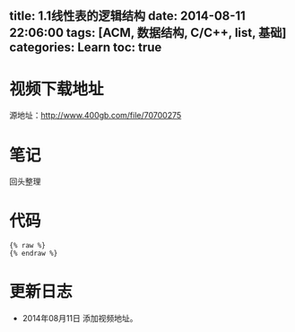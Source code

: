 ﻿title: 1.1线性表的逻辑结构
date: 2014-08-11 22:06:00
tags: [ACM, 数据结构, C/C++, list, 基础]
categories: Learn
toc: true
---
# 视频下载地址
源地址：http://www.400gb.com/file/70700275

# 笔记
回头整理

# 代码
```
{% raw %}
{% endraw %}
```
	
# 更新日志
- 2014年08月11日 添加视频地址。